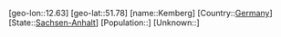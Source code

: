 ﻿---
location: [51.78,12.63]
type: City
tags:
- geo/City


SpocWebEntityId: 31379
isDeleted: false
confidential: public

---
[geo-lon::12.63]
[geo-lat::51.78]
[name::Kemberg]
[Country::[Germany](geo/Continent/Europe/Germany.md)]
[State::[Sachsen-Anhalt](geo/Continent/Europe/Germany/Sachsen-Anhalt.md)]
[Population::]
[Unknown::]

